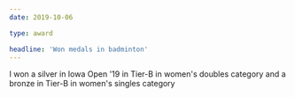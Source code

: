 ```yaml
---
date: 2019-10-06

type: award

headline: 'Won medals in badminton'
---
```


I won a silver in Iowa Open '19 in Tier-B in women's doubles category and a bronze in Tier-B in women's singles category